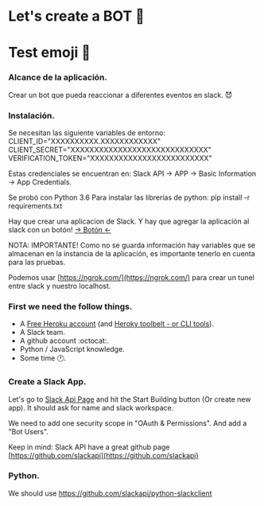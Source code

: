 # Let's create a BOT 🤖
# Test emoji :robot:


### Alcance de la aplicación.
Crear un bot que pueda reaccionar a diferentes eventos en slack.
:smiling_imp:

### Instalación.
Se necesitan las siguiente variables de entorno:
CLIENT_ID="XXXXXXXXXX.XXXXXXXXXXXX"
CLIENT_SECRET="XXXXXXXXXXXXXXXXXXXXXXXXXXXXX"
VERIFICATION_TOKEN="XXXXXXXXXXXXXXXXXXXXXXXXX"

Estas credenciales se encuentran en:
Slack API -> APP -> Basic Information -> App Credentials.


Se probó con Python 3.6
Para instalar las librerías de python:
pip install -r requirements.txt


Hay que crear una aplicacion de Slack.
Y hay que agregar la aplicación al slack con un botón!
[-> Botón <-](https://api.slack.com/docs/slack-button#add_the_slack_button)


NOTA: IMPORTANTE! Como no se guarda información hay variables que se almacenan en la instancia de la aplicación,
es importante tenerlo en cuenta para las pruebas.

Podemos usar [https://ngrok.com/](https://ngrok.com/) para crear un tunel entre slack y nuestro localhost.


### First we need the follow things.
- A [Free Heroku account](https://www.heroku.com/) (and [Heroky toolbelt - or CLI tools](https://devcenter.heroku.com/articles/heroku-cli)).
- A Slack team.
- A github account :octocat:.
- Python / JavaScript knowledge.
- Some time :clock1:.

### Create a Slack App.
Let's go to [Slack Api Page](https://api.slack.com/) and hit the Start Building button (Or create new app). It should ask for name and slack workspace.

We need to add one security scope in "OAuth & Permissions".
And add a "Bot Users".

Keep in mind: Slack API have a great github page [https://github.com/slackapi](https://github.com/slackapi)


### Python.
We should use https://github.com/slackapi/python-slackclient
